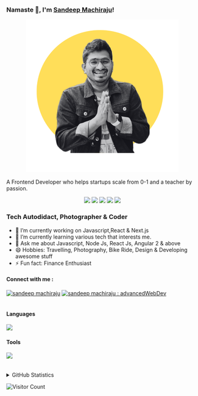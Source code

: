 ### Namaste 🙏, I'm [Sandeep Machiraju](https://www.sandeepmachiraju.com/resume.pdf)!

<div align='center'>
	<img src="sandeepMachiraju.png" alt="Sandeep Machiraju" width="400px">
</div>

A Frontend Developer who helps startups scale from 0-1 and a teacher by passion.

<div align='center'>
    <img src="https://img.shields.io/badge/javascript-%23323330.svg?style=for-the-badge&logo=javascript&logoColor=%23F7DF1E"/> 
      <img src="https://img.shields.io/badge/react-%2320232a.svg?style=for-the-badge&logo=react&logoColor=%2361DAFB"/> 
	       <img src="https://img.shields.io/badge/Next-black?style=for-the-badge&logo=next.js&logoColor=white"/> 
		     <img src="https://img.shields.io/badge/svelte-%23323330.svg?style=for-the-badge&logo=svelte&logoColor=orange"/> 
		       <img src="https://img.shields.io/badge/angular-%23323330.svg?style=for-the-badge&logo=angular&logoColor=red"/> 
      </div>

### Tech Autodidact, Photographer & Coder

- 🔭 I’m currently working on Javascript,React & Next.js
- 🌱 I’m currently learning various tech that interests me.
- 💬 Ask me about Javascript, Node Js, React Js, Angular 2 & above
- 😄 Hobbies: Travelling, Photography, Bike Ride, Design & Developing awesome stuff
- ⚡ Fun fact: Finance Enthusiast

#### Connect with me :

<div>
	<a href="https://www.linkedin.com/in/machirajusaisandeep/" target="blank"><img align="center" src="https://raw.githubusercontent.com/rahuldkjain/github-profile-readme-generator/master/src/images/icons/Social/linked-in-alt.svg" alt="sandeep machiraju" height="30" width="40" /></a>
<a href="https://www.youtube.com/@advancedWebDev" target="blank"><img align="center" src="https://raw.githubusercontent.com/rahuldkjain/github-profile-readme-generator/master/src/images/icons/Social/youtube.svg" alt="sandeep machiraju : advancedWebDev" height="30" width="40" /></a>
</div>

<br>

#### Languages

<p align="left">
  <a href="https://skillicons.dev">
    <img src="https://skillicons.dev/icons?i=js,react,nextjs,angular,ts,gatsbyjs,tailwind,materialui" />
  </a>
</p>

#### Tools

<p align="left">
  <a href="https://skillicons.dev">
    <img src="https://skillicons.dev/icons?i=git,github,gitlab,figma,vscode,postman" />
  </a>
</p>

<br>	
<details>
  <summary>GitHub Statistics</summary>
  <img  src="https://github-readme-stats.vercel.app/api/top-langs/?username=machirajusaisandeep&theme=tokyonight" alt="Stats"/>
</details>

![Visitor Count](https://profile-counter.glitch.me/machirajusaisandeep/count.svg)
